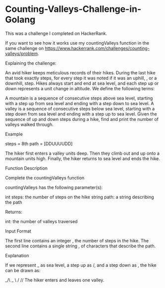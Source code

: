 # Counting-Valleys-Challenge-in-Golang

This was a challenge I completed on HackerRank.

If you want to see how it works use my countingValleys function in the same challenge on https://www.hackerrank.com/challenges/counting-valleys/problem.

Explaining the challenge:

An avid hiker keeps meticulous records of their hikes. During the last hike that took exactly  steps, for every step it was noted if it was an uphill, , or a downhill,  step. Hikes always start and end at sea level, and each step up or down represents a  unit change in altitude. We define the following terms:

A mountain is a sequence of consecutive steps above sea level, starting with a step up from sea level and ending with a step down to sea level.
A valley is a sequence of consecutive steps below sea level, starting with a step down from sea level and ending with a step up to sea level.
Given the sequence of up and down steps during a hike, find and print the number of valleys walked through.

Example

steps = 8th path = [DDUUUUDD]

The hiker first enters a valley  units deep. Then they climb out and up onto a mountain  units high. Finally, the hiker returns to sea level and ends the hike.

Function Description

Complete the countingValleys function 

countingValleys has the following parameter(s):

int steps: the number of steps on the hike
string path: a string describing the path

Returns:

int: the number of valleys traversed

Input Format

The first line contains an integer , the number of steps in the hike.
The second line contains a single string , of  characters that describe the path.

Explanation

If we represent _ as sea level, a step up as /, and a step down as \, the hike can be drawn as:

_/\      _
   \    /
    \/\/
The hiker enters and leaves one valley.
